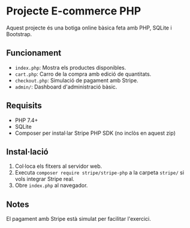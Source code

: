 # Projecte E-commerce PHP

Aquest projecte és una botiga online bàsica feta amb PHP, SQLite i Bootstrap.

## Funcionament

- `index.php`: Mostra els productes disponibles.
- `cart.php`: Carro de la compra amb edició de quantitats.
- `checkout.php`: Simulació de pagament amb Stripe.
- `admin/`: Dashboard d'administració bàsic.

## Requisits

- PHP 7.4+
- SQLite
- Composer per instal·lar Stripe PHP SDK (no inclòs en aquest zip)

## Instal·lació

1. Col·loca els fitxers al servidor web.
2. Executa `composer require stripe/stripe-php` a la carpeta `stripe/` si vols integrar Stripe real.
3. Obre `index.php` al navegador.

## Notes

El pagament amb Stripe està simulat per facilitar l'exercici.